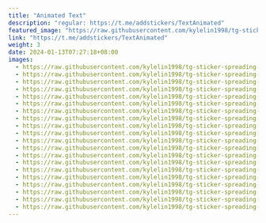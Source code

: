 ```yaml
---
title: "Animated Text"
description: "regular: https://t.me/addstickers/TextAnimated"
featured_image: "https://raw.githubusercontent.com/kylelin1998/tg-sticker-spreading-worldwide-images/main/img/cb8e213d-b82b-4abf-8821-3f7df8d2125b.jpg"
link: "https://t.me/addstickers/TextAnimated"
weight: 3
date: 2024-01-13T07:27:18+08:00
images:
  - https://raw.githubusercontent.com/kylelin1998/tg-sticker-spreading-worldwide-images/main/img/cb8e213d-b82b-4abf-8821-3f7df8d2125b.jpg
  - https://raw.githubusercontent.com/kylelin1998/tg-sticker-spreading-worldwide-images/main/img/d13aa7f2-2414-4f58-bc61-932a8febf0bb.jpg
  - https://raw.githubusercontent.com/kylelin1998/tg-sticker-spreading-worldwide-images/main/img/31f800a6-dd67-4e72-8eb9-8dd798440652.jpg
  - https://raw.githubusercontent.com/kylelin1998/tg-sticker-spreading-worldwide-images/main/img/ab8542e5-05fe-407b-9a18-0bbe3cf595c8.jpg
  - https://raw.githubusercontent.com/kylelin1998/tg-sticker-spreading-worldwide-images/main/img/b52ce3d2-41c3-4c6f-b8c9-6258e58e5b35.jpg
  - https://raw.githubusercontent.com/kylelin1998/tg-sticker-spreading-worldwide-images/main/img/9589b484-2993-4869-8f72-6b8836a8fe1a.jpg
  - https://raw.githubusercontent.com/kylelin1998/tg-sticker-spreading-worldwide-images/main/img/37258cbc-b9b5-4622-82b8-99cc68c2e2d0.jpg
  - https://raw.githubusercontent.com/kylelin1998/tg-sticker-spreading-worldwide-images/main/img/4142b3c3-b501-4f3e-bc54-32b6e48d4e90.jpg
  - https://raw.githubusercontent.com/kylelin1998/tg-sticker-spreading-worldwide-images/main/img/0e21b30f-8cdd-4494-ac21-f95555f13938.jpg
  - https://raw.githubusercontent.com/kylelin1998/tg-sticker-spreading-worldwide-images/main/img/ac425cb6-c198-4dda-90b2-7ca32bdd7176.jpg
  - https://raw.githubusercontent.com/kylelin1998/tg-sticker-spreading-worldwide-images/main/img/0b69a01e-3428-42f7-8cfa-f6392ff0904d.jpg
  - https://raw.githubusercontent.com/kylelin1998/tg-sticker-spreading-worldwide-images/main/img/e562fef1-fdb8-4966-b7f7-45bd928d1ea9.jpg
  - https://raw.githubusercontent.com/kylelin1998/tg-sticker-spreading-worldwide-images/main/img/cacede63-c0e0-4f45-aa6c-a1583fce652a.jpg
  - https://raw.githubusercontent.com/kylelin1998/tg-sticker-spreading-worldwide-images/main/img/9ee34dbf-3d7e-4df2-bfbc-3922701ada92.jpg
  - https://raw.githubusercontent.com/kylelin1998/tg-sticker-spreading-worldwide-images/main/img/c29a7b1f-6ab6-46a3-90f1-378af84461d9.jpg
  - https://raw.githubusercontent.com/kylelin1998/tg-sticker-spreading-worldwide-images/main/img/a4bed7a8-9426-4f05-8031-de24e8c7ad94.jpg
  - https://raw.githubusercontent.com/kylelin1998/tg-sticker-spreading-worldwide-images/main/img/00898af3-11c2-4784-ad21-1b2369438b6e.jpg
  - https://raw.githubusercontent.com/kylelin1998/tg-sticker-spreading-worldwide-images/main/img/19833149-0213-426e-8ef2-d30c099afb5e.jpg
  - https://raw.githubusercontent.com/kylelin1998/tg-sticker-spreading-worldwide-images/main/img/f0d7e73d-afbb-484d-b53e-c441a3af5bbe.jpg
  - https://raw.githubusercontent.com/kylelin1998/tg-sticker-spreading-worldwide-images/main/img/5a745f0a-bc05-4eb4-a305-c66399284f6d.jpg
---
```


